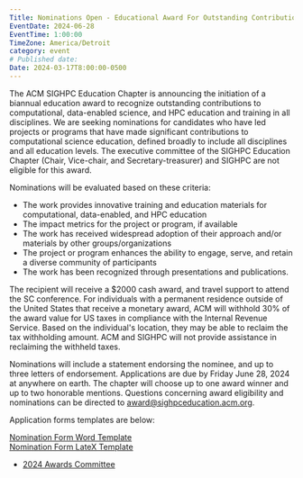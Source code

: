 ```yaml
---
Title: Nominations Open - Educational Award For Outstanding Contribution to Computational Science Education
EventDate: 2024-06-28
EventTime: 1:00:00
TimeZone: America/Detroit
category: event
# Published date:
Date: 2024-03-17T8:00:00-0500
---
```


The ACM SIGHPC Education Chapter is announcing the initiation of a biannual education award to recognize outstanding contributions to computational, data-enabled science, and HPC education and training in all disciplines. We are seeking nominations for candidates who have led projects or programs that have made significant contributions to computational science education, defined broadly to include all disciplines and all education levels. The executive committee of the SIGHPC Education Chapter (Chair, Vice-chair, and Secretary-treasurer) and SIGHPC are not eligible for this award.  

Nominations will be evaluated based on these criteria:  

* The work provides innovative training and education materials for computational, data-enabled, and HPC education
* The impact metrics for the project or program, if available
* The work has received widespread adoption of their approach and/or materials by other groups/organizations
* The project or program enhances the ability to engage, serve, and retain a diverse community of participants
* The work has been recognized through presentations and publications.

The recipient will receive a $2000 cash award, and travel support to attend the SC conference.  For individuals with a permanent residence outside of the United States that receive a monetary award, ACM will withhold 30% of the award value for US taxes in compliance with the Internal Revenue Service. Based on the individual's location, they may be able to reclaim the tax withholding amount. ACM and SIGHPC will not provide assistance in reclaiming the withheld taxes. 

Nominations will include a statement endorsing the nominee, and up to three letters of endorsement. Applications are due by Friday June 28, 2024 at anywhere on earth. The chapter will choose up to one award winner and up to two honorable mentions. Questions concerning award eligibility and nominations can be directed to award@sighpceducation.acm.org.

Application forms templates are below:

[Nomination Form Word Template](https://sighpceducation.acm.org/committees/awards/Education_Award_Nomination_Form.docx)  
[Nomination Form LateX Template](https://sighpceducation.acm.org/committees/awards/Education_Award_Nomination_Form.tex)  

 - [2024 Awards Committee](https://sighpceducation.acm.org/committees/awards/index)

